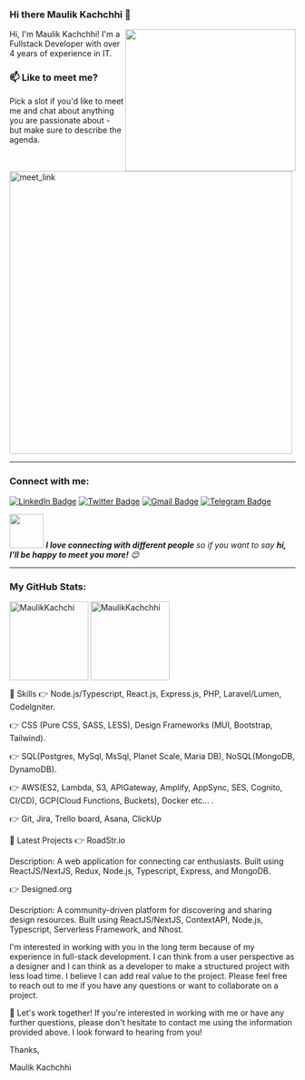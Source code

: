 ### Hi there Maulik Kachchhi 👋

<!--
**MaulikKachchi007/MaulikKachchi007** is a ✨ _special_ ✨ repository because its `README.md` (this file) appears on your GitHub profile.

Here are some ideas to get you started:

- 🔭 I’m currently working on ...
- 🌱 I’m currently learning ...
- 👯 I’m looking to collaborate on ...
- 🤔 I’m looking for help with ...
- 💬 Ask me about ...
- 📫 How to reach me: ...
- 😄 Pronouns: ...
- ⚡ Fun fact: ...
-->
Hi, I'm Maulik Kachchhi! <img align="right" src="https://media.giphy.com/media/fSGrpj2wJynDwgftc7/giphy.gif" height="250" width="300">
I'm a Fullstack Developer with over 4 years of experience in IT.

### 📫 Like to meet me?

Pick a slot if you'd like to meet me and chat about anything you are passionate about - but make sure to describe the agenda.

<a href="https://calendly.com/maulikkachchhi2000/30min" target="_blank"><img width="498" alt="meet_link" src="https://user-images.githubusercontent.com/15426564/144297439-f530f383-e73e-41e0-9914-a9b7d3f432e5.png"></a>


-----------------------------------------------------------------------------------------------------------------------------------------------------------------------

### Connect with me:

[![LinkedIn Badge](https://img.shields.io/badge/-maulikkachchhi-0077b5?style=flat-square&logo=Linkedin&logoColor=white&link=https://www.linkedin.com/in/selinjodhani)](https://www.linkedin.com/in/Maulikkachchhi) [![Twitter Badge](https://img.shields.io/badge/-maulikkachchhi-1da1f2?style=flat-square&logo=twitter&logoColor=white&link=https://twitter.com/maulikkachchhi)](https://twitter.com/Maulik89571749) [![Gmail Badge](https://img.shields.io/badge/-jodhaniselin.sj@gmail.com-ea4335?style=flat-square&logo=Gmail&logoColor=white&link=mailto:maulikkachchhi2000@gmail.com)](mailto:jodhaniselin.sj@gmail.com) [![Telegram Badge](https://img.shields.io/badge/-NoOneCanBeNoOne-0088cc?style=flat-square&logo=Telegram&logoColor=white&link=https://twitter.com/Maulik89571749)](https://t.me/maulikkachchhi) 

<img src="https://media.giphy.com/media/LnQjpWaON8nhr21vNW/giphy.gif" width="60"> <em><b>I love connecting with different people</b> so if you want to say <b>hi, I'll be happy to meet you more!</b> 😊</em>

-----------------------------------------------------------------------------------------------------------------------------------------------------------------------

### My GitHub Stats:

<p>
    <img align="center" src="https://github-readme-stats.vercel.app/api?username=MaulikKachchi007&show_icons=true&include_all_commits=true&count_private=true&hide=issues,contribs&border_radius=0&locale=en&theme=dark" alt="MaulikKachchi" height="139" />
    <img align="center" src="https://github-readme-stats.vercel.app/api/top-langs/?username=MaulikKachchi007&layout=compact&exclude_repo=Lybrate-Website-Clone-Version-2.0,Lybrate-Website-Clone,Adidas-Clone&hide=Shell&border_radius=0&theme=dark" alt="MaulikKachchhi" height="139" />
</p>

🚀 Skills
👉 Node.js/Typescript, React.js, Express.js, PHP, Laravel/Lumen, CodeIgniter.

👉 CSS (Pure CSS, SASS, LESS), Design Frameworks (MUI, Bootstrap, Tailwind).

👉 SQL(Postgres, MySql, MsSql, Planet Scale, Maria DB), NoSQL(MongoDB, DynamoDB).

👉 AWS(ES2, Lambda, S3, APIGateway, Amplify, AppSync, SES, Cognito, CI/CD), GCP(Cloud Functions, Buckets), Docker etc... .

👉 Git, Jira, Trello board, Asana, ClickUp

🌟 Latest Projects
👉 RoadStr.io

Description: A web application for connecting car enthusiasts. Built using ReactJS/NextJS, Redux, Node.js, Typescript, Express, and MongoDB.

👉 Designed.org

Description: A community-driven platform for discovering and sharing design resources. Built using ReactJS/NextJS, ContextAPI, Node.js, Typescript, Serverless Framework, and Nhost.

I'm interested in working with you in the long term because of my experience in full-stack development. I can think from a user perspective as a designer and I can think as a developer to make a structured project with less load time. I believe I can add real value to the project. Please feel free to reach out to me if you have any questions or want to collaborate on a project.

🤝 Let's work together!
If you're interested in working with me or have any further questions, please don't hesitate to contact me using the information provided above. I look forward to hearing from you!

Thanks,

Maulik Kachchhi
